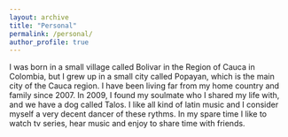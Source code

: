 ```yaml
---
layout: archive
title: "Personal"
permalink: /personal/
author_profile: true
---
```


I was born in a small village called Bolivar in the Region of Cauca in Colombia, but I grew up in a small city called Popayan, which is the main city of the Cauca region. I have been living far from my home country and family since 2007.  In 2009, I found my soulmate who I shared my life with, and we have a dog called Talos.  I like all kind of latin music and I consider myself a very decent dancer of these rythms.   In my spare time I like to watch tv series, hear music and enjoy to share time with friends.
